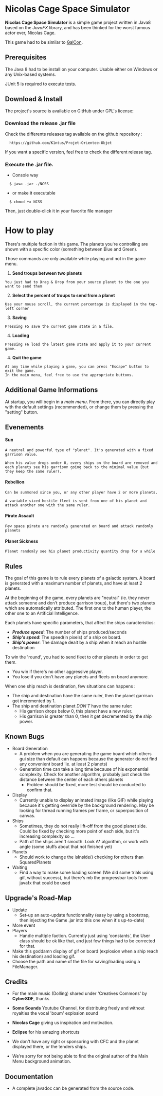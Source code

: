 
# Nicolas Cage Space Simulator #


**Nicolas Cage Space Simulator**  is a simple game project written in Java8 based on the *JavaFX* library, and has been thinked for the worst famous actor ever, Nicolas Cage.

This game had to be similar to [GalCon](https://store.steampowered.com/app/294160/Galcon_2_Galactic_Conquest/).


## Prerequisites ##

The Java 8 had to be install on your computer.
Usable either on Windows or any Unix-based systems.

JUnit 5 is required to execute tests.

## Download & Install ##

The project's source is available on GitHub under GPL's license:

### Download the release .jar file
Check the differents releases tag available on the github repository :
```
  https://github.com/K1ntus/Projet-Orientee-Objet
```
If you want a specific version, feel free to check the different release tag.


### Execute the .jar file.

* Console way
```
  $ java -jar ./NCSS
```
*  or make it executable
```
  $ chmod +x NCSS
```
Then, just double-click it in your favorite file manager

# How to play #

 There's multiple faction in this game. The planets you're controlling are shown with a specific color (something between Blue and Green). 

Those commands are only available while playing and not in the game menu.

 1.  **Send troups between two planets**
```
You just had to Drag & Drop from your source planet to the one you want to send them
```

2. **Select the percent of troups to send from a planet**
```
Use your mouse scroll, the current percentage is displayed in the top-left corner
```

3. **Saving**
```
Pressing F5 save the current game state in a file.
```

4. **Loading**
```
Pressing F6 load the latest game state and apply it to your current game.
```

4. **Quit the game**
```
At any time while playing a game, you can press "Escape" button to exit the game.
In the main menu, feel free to use the appropriate buttons.
```

## Additional Game Informations ##

At startup, you will begin in a *main menu*. From there, you can directly play with the default settings (recommended), or change them by pressing the "setting" button.

## Evenements ##

#### Sun ####
```
A neutral and powerful type of "planet". It's generated with a fixed garrison value.

When his value drops under 0, every ships on the board are removed and each planets see his garrison going back to the minimal value (but they keep the same ruler).
```
#### Rebellion ####
```
Can be summoned since you, or any other player have 2 or more planets.

A variable sized hostile fleet is sent from one of his planet and attack another one with the same ruler.
```
#### Pirate Assault ####
```
Few space pirate are randomly generated on board and attack randomly planets
```

#### Planet Sickness ####
```
Planet randomly see his planet productivity quantity drop for a while
```


## Rules ##

The goal of this game is to rule every planets of a galactic system. A board is generated with a maximum number of planets, and have at least 2 planets.

At the beginning of the game, every planets are "neutral" (ie. they never attack someone and don't produce garrison troup), but there's two planets which are automatically attributed. The first one to the human player, the other one to an Artificial Intelligence.

Each planets have specific parameters, that affect the ships caracteristics:
* ***Produce speed***: The number of ships produced/seconds
* ***Ship's speed***: The speed(in pixels) of a ship on board.
* ***Ship's power***: The damage dealt by a ship when it reach an hostile destination

To win the 'round', you had to send fleet to other planets in order to get them.
* You win if there's no other aggressive player.
* You lose if you don't have any planets and fleets on board anymore.

When one ship reach is destination, few situations can happens :
* The ship and destination have the same ruler, then the planet garrison got incremented by 1.
* The ship and destination planet *DON'T* have the same ruler:
	* His garrison drops below 0, this planet have a new ruler.
	* His garrison is greater than 0, then it get decremented by the ship power.



## Known Bugs ##
* Board Generation
	* A problem when you are generating the game board which others gui size than default can happens because the generator do not find any convenient board 'ie. at least 2 planets)
	* Generation time can take a long time because of his exponential complexity. Check for another algorithm, probably just check the distance between the center of each others planets
		* Problem should be fixed, more test should be conducted to confirm that.
* Display
	* Currently unable to display animated image (like GIF) while playing because it's getting override by the background rendering. May be looking for thread running frames per frame, or superposition of canvas.
*  Ships
	* Sometimes, they do not really lift-off from the good planet side. Could be fixed by checking more point of each side, but it's increasing complexity so ...
	* Path of the ships aren't smooth. Look A* algorithm, or work with angle (some stuffs about that not finished yet)
* Planets
	* Should work to change the isInside() checking for others than SquaredPlanets
* Waiting
	* Find a way to make some loading screen (We did some trials using gif, without success), but there's mb the progressbar tools from javafx that could be used 

## Upgrade's Road-Map ##
* Update
	* Set-up an auto-update functionnality (easy by using a bootstrap, then injecting the Game .jar into this one when it's up-to-date)
* More event
* Players
	* Handle multiple faction. Currently just using 'constants', the User class should be ok like that, and just few things had to be corrected for that.
* Make this goddamn display of gif on board (explosion when a ship reach his destination) and loading gif.
* Choose the path and name of the file for saving/loading using a FileManager.

## Credits ##

* For the main music (Dolling) shared under 'Creatives Commons' by **CyberSDF**, thanks.

* **Some Sounds** Youtube Channel, for distribuing freely and without royalties the vocal 'boum' explosion sound

* **Nicolas Cage** giving us inspiration and motivation.

* **Eclipse** for his amazing shortcuts

* We don't have any right or sponsoring with CFC and the planet displayed there, or the tenders ships.

* We're sorry for not being able to find the original author of the Main Menu background animation.

## Documentation ##

  * A complete javadoc can be generated from the source code.
